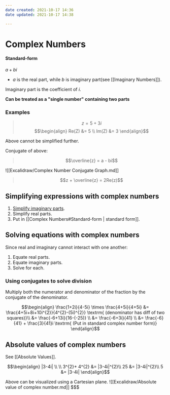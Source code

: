 ```yaml
---
date created: 2021-10-17 14:36
date updated: 2021-10-17 14:38

---
```


# Complex Numbers

#### Standard-form

$a + bi$

- $a$ is the real part, while $b$ is imaginary part(see [[Imaginary Numbers]]).

Imaginary part is the coefficient of $i$.

**Can be treated as a "single number" containing two parts**

### Examples

> $$z = 5 + 3i$$
> $$\begin{align}
 Re(Z) &= 5 \\
 Im(Z) &= 3 
 \end{align}$$

Above cannot be simplified further.

Conjugate of above:

> $$\overline{z} = a - bi$$

![[Excalidraw/Complex Number Conjugate Graph.md]]

> $$z + \overline{z} = 2Re(z)$$

## Simplifying expressions with complex numbers

1. [Simplify imaginary parts](obsidian://open?vault=Knowledge%20Base&file=Imaginary%20Numbers).
2. Simplify real parts.
3. Put in [[Complex Numbers#Standard-form | standard form]].

## Solving equations with complex numbers

Since real and imaginary cannot interact with one another:

1. Equate real parts.
2. Equate imaginary parts.
3. Solve for each.

### Using conjugates to solve division

Multiply both the numerator and denominator of the fraction by the conjugate of the denominator.

$$\begin{align}
\frac{1+2i}{4-5i} \times \frac{4+5i}{4+5i} &= \frac{4+5i+8i+10i^{2}}{4^{2}-(5i)^{2}} \textrm{ (denominator has diff of two squares)}\\
&= \frac{-6+13i}{16-(-25)} \\
&= \frac{-6+3i}{41} \\
&= \frac{-6}{41} + \frac{3}{41}i \textrm{ (Put in standard complex number form)}
\end{align}$$

## Absolute values of complex numbers
See [[Absolute Values]].

$$\begin{align}
|3-4i| \\ \\
3^{2}+ 4^{2} &= |3-4i|^{2}\\
25 &= |3-4i|^{2}\\
5 &= |3-4i|
\end{align}$$

Above can be visualized using a Cartesian plane.
![[Excalidraw/Absolute value of complex number.md]]
$$$
